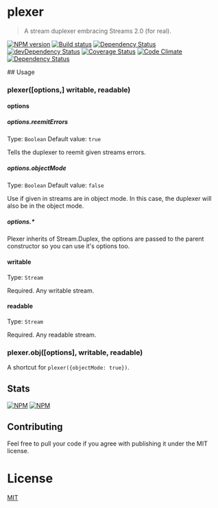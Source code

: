 <!--
# This file is automatically generated by a `metapak`
# module. Do not change it elsewhere, changes would
# be overridden.
-->
# plexer
> A stream duplexer embracing Streams 2.0 (for real).

[![NPM version](https://badge.fury.io/js/plexer.svg)](https://npmjs.org/package/plexer)
[![Build status](https://secure.travis-ci.org/nfroidure/plexer.svg)](https://travis-ci.org/nfroidure/plexer)
[![Dependency Status](https://david-dm.org/nfroidure/plexer.svg)](https://david-dm.org/nfroidure/plexer)
[![devDependency Status](https://david-dm.org/nfroidure/plexer/dev-status.svg)](https://david-dm.org/nfroidure/plexer#info=devDependencies)
[![Coverage Status](https://coveralls.io/repos/nfroidure/plexer/badge.svg?branch=master)](https://coveralls.io/r/nfroidure/plexer?branch=master)
[![Code Climate](https://codeclimate.com/github/nfroidure/plexer.svg)](https://codeclimate.com/github/nfroidure/plexer)
[![Dependency Status](https://dependencyci.com/github/nfroidure/plexer/badge)](https://dependencyci.com/github/nfroidure/plexer)


## Usage

### plexer([options,] writable, readable)

#### options
##### options.reemitErrors
Type: `Boolean`
Default value: `true`

Tells the duplexer to reemit given streams errors.

##### options.objectMode
Type: `Boolean`
Default value: `false`

Use if given in streams are in object mode. In this case, the duplexer will
 also be in the object mode.

##### options.*

Plexer inherits of Stream.Duplex, the options are passed to the
 parent constructor so you can use it's options too.

#### writable
Type: `Stream`

Required. Any writable stream.

#### readable
Type: `Stream`

Required. Any readable stream.

### plexer.obj([options], writable, readable)

A shortcut for `plexer({objectMode: true})`.

## Stats

[![NPM](https://nodei.co/npm/plexer.png?downloads=true&stars=true)](https://nodei.co/npm/plexer/)
[![NPM](https://nodei.co/npm-dl/plexer.png)](https://nodei.co/npm/plexer/)

## Contributing
Feel free to pull your code if you agree with publishing it under the MIT license.

# License
[MIT](https://github.com/nfroidure/plexer/blob/master/LICENSE)
